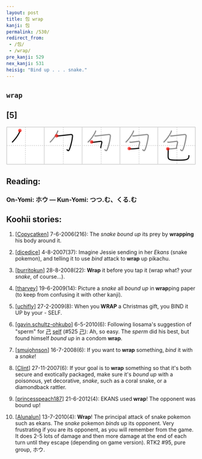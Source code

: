 ```yaml
---
layout: post
title: 包 wrap
kanji: 包
permalink: /530/
redirect_from:
 - /包/
 - /wrap/
pre_kanji: 529
nex_kanji: 531
heisig: "Bind up . . . snake."
---
```


## `wrap`

## [5]

<div class="stroke"><img src="../images/E58C85.png" /></div>

## Reading:

### On-Yomi: ホウ &mdash; Kun-Yomi: つつ.む、くる.む

## Koohii stories:

1) [<a href="http://kanji.koohii.com/profile/Copycatken">Copycatken</a>] 7-6-2006(216): The <em>snake</em> <em>bound up</em> its prey by <strong>wrapping</strong> his body around it. 

2) [<a href="http://kanji.koohii.com/profile/dicedice">dicedice</a>] 4-8-2007(37): Imagine Jessie sending in her <em>Ekans</em> (snake pokemon), and telling it to use <em>bind</em> attack to<strong> wrap</strong> up pikachu. 

3) [<a href="http://kanji.koohii.com/profile/burritokun">burritokun</a>] 28-8-2008(22): <strong>Wrap</strong> it before you tap it (wrap what? your <em>snake</em>, of course...). 

4) [<a href="http://kanji.koohii.com/profile/tharvey">tharvey</a>] 19-6-2009(14): Picture a <em>snake</em> all <em>bound up</em> in<strong> wrap</strong>ping paper (to keep from confusing it with other kanji). 

5) [<a href="http://kanji.koohii.com/profile/uchifly">uchifly</a>] 27-2-2009(8): When you<strong> WRAP</strong> a Christmas gift, you BIND it UP by your - SELF. 

6) [<a href="http://kanji.koohii.com/profile/gavin.schultz-ohkubo">gavin.schultz-ohkubo</a>] 6-5-2010(6): Following liosama&#039;s suggestion of &quot;sperm&quot; for   <a href="http://jisho.org/kanji/details/己">己</a>   <a href="../525">self</a> <span class="index">(#525 <a href="http://jisho.org/kanji/details/己">己</a>)</span>: Ah, so easy. The <em>sperm</em> did his best, but found himself <em>bound up</em> in a condom <strong>wrap</strong>. 

7) [<a href="http://kanji.koohii.com/profile/smujohnson">smujohnson</a>] 16-7-2008(6): If you want to<strong> wrap</strong> something, <em>bind</em> it with a <em>snake</em>! 

8) [<a href="http://kanji.koohii.com/profile/Clint">Clint</a>] 27-11-2007(6): If your goal is to<strong> wrap</strong> something so that it&#039;s both secure and exotically packaged, make sure it&#039;s <em>bound up</em> with a poisonous, yet decorative, <em>snake</em>, such as a coral snake, or a diamondback rattler. 

9) [<a href="http://kanji.koohii.com/profile/princesspeach187">princesspeach187</a>] 21-6-2012(4): EKANS used<strong> wrap</strong>! The opponent was bound up! 

10) [<a href="http://kanji.koohii.com/profile/Alunalun">Alunalun</a>] 13-7-2010(4): <strong>Wrap</strong>! The principal attack of snake pokemon such as ekans. The <em>snake</em> pokemon <em>binds</em> up its opponent. Very frustrating if you are its opponent, as you will remember from the game. It does 2-5 lots of damage and then more damage at the end of each turn until they escape (depending on game version). RTK2 #95, pure group, ホウ. 

